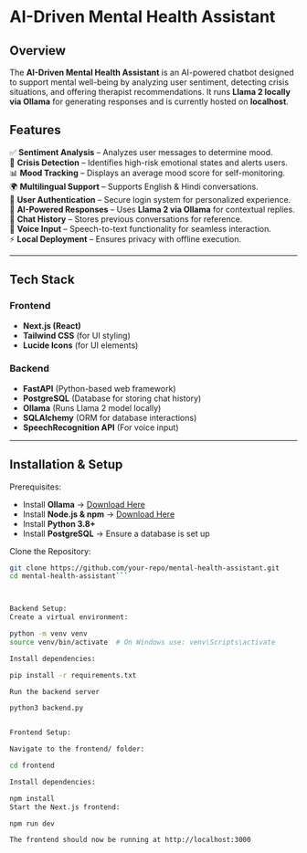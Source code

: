 # AI-Driven Mental Health Assistant

## Overview

The **AI-Driven Mental Health Assistant** is an AI-powered chatbot designed to support mental well-being by analyzing user sentiment, detecting crisis situations, and offering therapist recommendations. It runs **Llama 2 locally via Ollama** for generating responses and is currently hosted on **localhost**.

## Features

✅ **Sentiment Analysis** – Analyzes user messages to determine mood.  
🚨 **Crisis Detection** – Identifies high-risk emotional states and alerts users.  
📊 **Mood Tracking** – Displays an average mood score for self-monitoring.  
🌍 **Multilingual Support** – Supports English & Hindi conversations.  
🔐 **User Authentication** – Secure login system for personalized experience.  
🤖 **AI-Powered Responses** – Uses **Llama 2 via Ollama** for contextual replies.  
💾 **Chat History** – Stores previous conversations for reference.  
🎤 **Voice Input** – Speech-to-text functionality for seamless interaction.  
⚡ **Local Deployment** – Ensures privacy with offline execution.  

---

## Tech Stack

### **Frontend**
- **Next.js (React)**
- **Tailwind CSS** (for UI styling)
- **Lucide Icons** (for UI elements)

### **Backend**
- **FastAPI** (Python-based web framework)
- **PostgreSQL** (Database for storing chat history)
- **Ollama** (Runs Llama 2 model locally)
- **SQLAlchemy** (ORM for database interactions)
- **SpeechRecognition API** (For voice input)

---

## Installation & Setup

Prerequisites:
- Install **Ollama** → [Download Here](https://ollama.ai/)
- Install **Node.js & npm** → [Download Here](https://nodejs.org/)
- Install **Python 3.8+**
- Install **PostgreSQL** → Ensure a database is set up

Clone the Repository:
```sh
git clone https://github.com/your-repo/mental-health-assistant.git
cd mental-health-assistant```



Backend Setup:
Create a virtual environment:

python -m venv venv
source venv/bin/activate  # On Windows use: venv\Scripts\activate

Install dependencies:

pip install -r requirements.txt

Run the backend server

python3 backend.py


Frontend Setup:

Navigate to the frontend/ folder:

cd frontend

Install dependencies:

npm install
Start the Next.js frontend:

npm run dev

The frontend should now be running at http://localhost:3000

